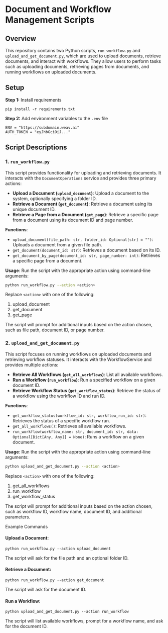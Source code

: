 # Document and Workflow Management Scripts

## Overview

This repository contains two Python scripts, `run_workflow.py` and `upload_and_get_document.py`, which are used to upload documents, retrieve documents, and interact with workflows. They allow users to perform tasks such as uploading documents, retrieving pages from documents, and running workflows on uploaded documents.

## Setup 

**Step 1:**
Install requirements

```pip install -r requirements.txt```

**Step 2:**
Add environment variables to the `.env` file

```
ENV = "https://subdomain.weav.ai"
AUTH_TOKEN = "eyJhbGciOiJ..."
```

## Script Descriptions

### 1. `run_workflow.py`

This script provides functionality for uploading and retrieving documents. It interacts with the `DocumentOperations` service and provides three primary actions:

- **Upload a Document (`upload_document`)**: Upload a document to the system, optionally specifying a folder ID.
- **Retrieve a Document (`get_document`)**: Retrieve a document using its unique document ID.
- **Retrieve a Page from a Document (`get_page`)**: Retrieve a specific page from a document using its document ID and page number.

**Functions**:
- `upload_document(file_path: str, folder_id: Optional[str] = "")`: Uploads a document from a given file path.
- `get_document(document_id: str)`: Retrieves a document based on its ID.
- `get_document_by_page(document_id: str, page_number: int)`: Retrieves a specific page from a document.

**Usage**:
Run the script with the appropriate action using command-line arguments:

```bash
python run_workflow.py --action <action>
```

Replace `<action>` with one of the following:

1. upload_document
2. get_document
3. get_page

The script will prompt for additional inputs based on the action chosen, such as file path, document ID, or page number.

### 2. `upload_and_get_document.py`

This script focuses on running workflows on uploaded documents and retrieving workflow statuses. It interacts with the WorkflowService and provides multiple actions:

- **Retrieve All Workflows (`get_all_workflows`)**: List all available workflows.
- **Run a Workflow (`run_workflow`)**: Run a specified workflow on a given document ID.
- **Retrieve Workflow Status (`get_workflow_status`)**: Retrieve the status of a workflow using the workflow ID and run ID.

**Functions**:
- `get_workflow_status(workflow_id: str, workflow_run_id: str)`: Retrieves the status of a specific workflow run.
- `get_all_workflows()`: Retrieves all available workflows.
- `run_workflow(workflow_name: str, document_id: str, data: Optional[Dict[Any, Any]] = None)`: Runs a workflow on a given document.

**Usage**: 
Run the script with the appropriate action using command-line arguments:

```bash
python upload_and_get_document.py --action <action>
```

Replace `<action>` with one of the following:

1. get_all_workflows
2. run_workflow
3. get_workflow_status

The script will prompt for additional inputs based on the action chosen, such as workflow ID, workflow name, document ID, and additional parameters.

Example Commands

#### **Upload a Document**:
```python run_workflow.py --action upload_document```

The script will ask for the file path and an optional folder ID.

#### **Retrieve a Document**:
```python run_workflow.py --action get_document```

The script will ask for the document ID.

#### **Run a Workflow**:
```python upload_and_get_document.py --action run_workflow```

The script will list available workflows, prompt for a workflow name, and ask for the document ID.